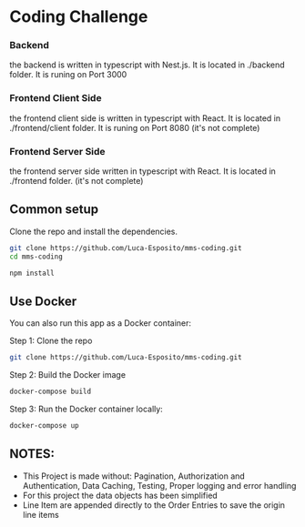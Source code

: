 # Coding Challenge

### Backend 
the backend is written in typescript with Nest.js. It is located in ./backend folder. It is runing on Port 3000  

### Frontend Client Side 
the frontend client side is written in typescript with React. It is located in ./frontend/client folder. It is runing on Port 8080  (it's not complete)

### Frontend Server Side
the frontend server side written in typescript with React. It is located in ./frontend folder. (it's not complete)

## Common setup
Clone the repo and install the dependencies.

```bash
git clone https://github.com/Luca-Esposito/mms-coding.git
cd mms-coding
```

```bash
npm install
```


## Use Docker
You can also run this app as a Docker container:

Step 1: Clone the repo

```bash
git clone https://github.com/Luca-Esposito/mms-coding.git
```

Step 2: Build the Docker image

```bash
docker-compose build
```

Step 3: Run the Docker container locally:
```bash
docker-compose up
```


## NOTES:
- This Project is made without: Pagination, Authorization and Authentication, Data Caching, Testing, Proper logging and error handling
- For this project the data objects has been simplified
- Line Item are appended directly to the Order Entries to save the origin line items 

